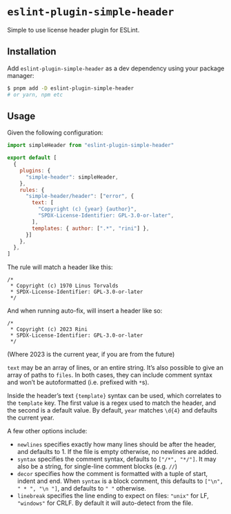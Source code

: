 # `eslint-plugin-simple-header`

Simple to use license header plugin for ESLint.

## Installation

Add `eslint-plugin-simple-header` as a dev dependency using your package manager:

``` sh
$ pnpm add -D eslint-plugin-simple-header
# or yarn, npm etc
```

## Usage

Given the following configuration:

``` js
import simpleHeader from "eslint-plugin-simple-header"

export default [
  {
    plugins: {
      "simple-header": simpleHeader,
    },
    rules: {
      "simple-header/header": ["error", {
        text: [
          "Copyright (c) {year} {author}",
          "SPDX-License-Identifier: GPL-3.0-or-later",
        ],
        templates: { author: [".*", "rini"] },
      }]
    },
  },
]
```

The rule will match a header like this:

    /*
     * Copyright (c) 1970 Linus Torvalds
     * SPDX-License-Identifier: GPL-3.0-or-later
     */

And when running auto-fix, will insert a header like so:

    /*
     * Copyright (c) 2023 Rini
     * SPDX-License-Identifier: GPL-3.0-or-later
     */

(Where 2023 is the current year, if you are from the future)

`text` may be an array of lines, or an entire string. It’s also possible to give an array of paths to `files`. In both
cases, they can include comment syntax and won’t be autoformatted (i.e. prefixed with `*`s).

Inside the header’s text `{template}` syntax can be used, which correlates to the `template` key. The first value is a
regex used to match the header, and the second is a default value. By default, `year` matches `\d{4}` and defaults the
current year.

A few other options include:

- `newlines` specifies exactly how many lines should be after the header, and defaults to 1. If the file is empty
  otherwise, no newlines are added.
- `syntax` specifies the comment syntax, defaults to `["/*", "*/"]`. It may also be a string, for single-line comment
  blocks (e.g. `//`)
- `decor` specifies how the comment is formatted with a tuple of start, indent and end. When `syntax` is a block
  comment, this defaults to `["\n", " * ", "\n "]`, and defaults to `" "` otherwise.
- `linebreak` specifies the line ending to expect on files: `"unix"` for LF, `"windows"` for CRLF. By default it will auto-detect from the file.
